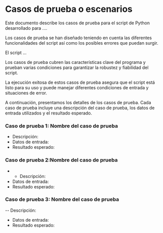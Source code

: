 # Casos de prueba o escenarios

Este documento describe los casos de prueba para el script de Python desarrollado para ....

Los casos de prueba se han diseñado teniendo en cuenta las diferentes funcionalidades del script así como los posibles errores que puedan surgir.

El script ...

Los casos de prueba cubren las características clave del programa y prueban varias condiciones para garantizar la robustez y fiabilidad del script.

La ejecución exitosa de estos casos de prueba asegura que el script está listo para su uso y puede manejar diferentes condiciones de entrada y situaciones de error.

A continuación, presentamos los detalles de los casos de prueba. Cada caso de prueba incluye una descripción del caso de prueba, los datos de entrada utilizados y el resultado esperado.
    
    
### Caso de prueba 1: Nombre del caso de prueba

- Descripción: 
- Datos de entrada: 
- Resultado esperado: 


### Caso de prueba 2:Nombre del caso de prueba

- - Descripción: 
- Datos de entrada: 
- Resultado esperado: 


### Caso de prueba 3: Nombre del caso de prueba
-- Descripción: 
- Datos de entrada: 
- Resultado esperado: 

        
        
